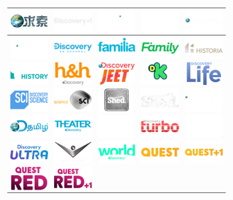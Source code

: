 | ![](https://raw.githubusercontent.com/RevGear/logo/master/Networks/Discovery/discovery.png)| ![](https://raw.githubusercontent.com/RevGear/logo/master/Networks/Discovery/discovery1.png)| ![](https://raw.githubusercontent.com/RevGear/logo/master/Networks/Discovery/discoveryasia.png)| ![](https://raw.githubusercontent.com/RevGear/logo/master/Networks/Discovery/DiscoveryChannel.png)| ![](https://raw.githubusercontent.com/RevGear/logo/master/Networks/Discovery/DiscoveryChannel_alt.png)| 
|:---:|:---:|:---:|:---:|:---:| 
| ![](https://raw.githubusercontent.com/RevGear/logo/master/Networks/Discovery/discoverycivilization.png)| ![](https://raw.githubusercontent.com/RevGear/logo/master/Networks/Discovery/DiscoveryenEspanol.png)| ![](https://raw.githubusercontent.com/RevGear/logo/master/Networks/Discovery/DiscoveryFamilia.png)| ![](https://raw.githubusercontent.com/RevGear/logo/master/Networks/Discovery/DiscoveryFamily.png)| ![](https://raw.githubusercontent.com/RevGear/logo/master/Networks/Discovery/DiscoveryHistoria.png)| 
| ![](https://raw.githubusercontent.com/RevGear/logo/master/Networks/Discovery/discoveryhistory.png)| ![](https://raw.githubusercontent.com/RevGear/logo/master/Networks/Discovery/DiscoveryHomeHealth.png)| ![](https://raw.githubusercontent.com/RevGear/logo/master/Networks/Discovery/discoveryjeet.png)| ![](https://raw.githubusercontent.com/RevGear/logo/master/Networks/Discovery/DiscoveryKids.png)| ![](https://raw.githubusercontent.com/RevGear/logo/master/Networks/Discovery/DiscoveryLife.png)| 
| ![](https://raw.githubusercontent.com/RevGear/logo/master/Networks/Discovery/DiscoveryScience.png)| ![](https://raw.githubusercontent.com/RevGear/logo/master/Networks/Discovery/discoveryscience_2.png)| ![](https://raw.githubusercontent.com/RevGear/logo/master/Networks/Discovery/discoveryshed.png)| ![](https://raw.githubusercontent.com/RevGear/logo/master/Networks/Discovery/discoveryshed_2.png)| ![](https://raw.githubusercontent.com/RevGear/logo/master/Networks/Discovery/DiscoveryShowcase.png)| 
| ![](https://raw.githubusercontent.com/RevGear/logo/master/Networks/Discovery/discoverytamil.png)| ![](https://raw.githubusercontent.com/RevGear/logo/master/Networks/Discovery/discoverytheater.png)| ![](https://raw.githubusercontent.com/RevGear/logo/master/Networks/Discovery/discoverytravel.png)| ![](https://raw.githubusercontent.com/RevGear/logo/master/Networks/Discovery/DiscoveryTurbo.png)| ![](https://raw.githubusercontent.com/RevGear/logo/master/Networks/Discovery/discoveryturbo_2.png)| 
| ![](https://raw.githubusercontent.com/RevGear/logo/master/Networks/Discovery/DiscoveryUltra.png)| ![](https://raw.githubusercontent.com/RevGear/logo/master/Networks/Discovery/DiscoveryVelocity.png)| ![](https://raw.githubusercontent.com/RevGear/logo/master/Networks/Discovery/discoveryworld.png)| ![](https://raw.githubusercontent.com/RevGear/logo/master/Networks/Discovery/Quest.png)| ![](https://raw.githubusercontent.com/RevGear/logo/master/Networks/Discovery/QuestPlus1.png)| 
| ![](https://raw.githubusercontent.com/RevGear/logo/master/Networks/Discovery/QuestRed.png)| ![](https://raw.githubusercontent.com/RevGear/logo/master/Networks/Discovery/QuestRedPlus1.png) | 
